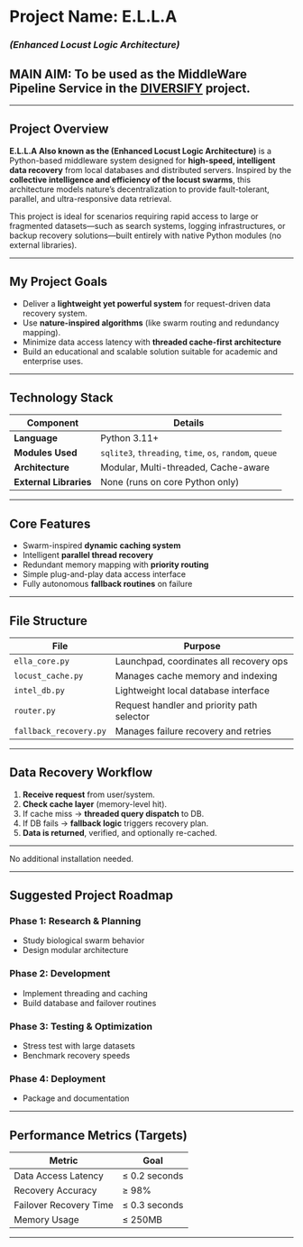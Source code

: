  <!--- 1234567890123  -->
 # Project Name: **E.L.L.A**  
### *(Enhanced Locust Logic Architecture)*
## MAIN AIM: To be used as the MiddleWare Pipeline Service in the [DIVERSIFY](https://github.com/Contractor-x/The-DIVERSIFY-Project) project.
---

## Project Overview

**E.L.L.A Also known as the (Enhanced Locust Logic Architecture)** is a Python-based middleware system designed for **high-speed, intelligent data recovery** from local databases and distributed servers. Inspired by the **collective intelligence and efficiency of the locust swarms**, this architecture models nature’s decentralization to provide fault-tolerant, parallel, and ultra-responsive data retrieval.

This project is ideal for scenarios requiring rapid access to large or fragmented datasets—such as search systems, logging infrastructures, or backup recovery solutions—built entirely with native Python modules (no external libraries).

---

## My Project Goals

- Deliver a **lightweight yet powerful system** for request-driven data recovery system.
- Use **nature-inspired algorithms** (like swarm routing and redundancy mapping).
- Minimize data access latency with **threaded cache-first architecture**
- Build an educational and scalable solution suitable for academic and enterprise uses.

---

## Technology Stack

| Component | Details |
|----------|---------|
| **Language** | Python 3.11+ |
| **Modules Used** | `sqlite3`, `threading`, `time`, `os`, `random`, `queue` |
| **Architecture** | Modular, Multi-threaded, Cache-aware |
| **External Libraries** | None (runs on core Python only) |

---

## Core Features

-  Swarm-inspired **dynamic caching system**
-  Intelligent **parallel thread recovery**
-  Redundant memory mapping with **priority routing**
-  Simple plug-and-play data access interface
-  Fully autonomous **fallback routines** on failure

---

## File Structure

| File | Purpose |
|------|---------|
| `ella_core.py` | Launchpad, coordinates all recovery ops |
| `locust_cache.py` | Manages cache memory and indexing |
| `intel_db.py` | Lightweight local database interface |
| `router.py` | Request handler and priority path selector |
| `fallback_recovery.py` | Manages failure recovery and retries |

---

## Data Recovery Workflow

1. **Receive request** from user/system.
2. **Check cache layer** (memory-level hit).
3. If cache miss → **threaded query dispatch** to DB.
4. If DB fails → **fallback logic** triggers recovery plan.
5. **Data is returned**, verified, and optionally re-cached.

---

No additional installation needed.

---

## Suggested Project Roadmap

### Phase 1: Research & Planning
- Study biological swarm behavior
- Design modular architecture

### Phase 2: Development
- Implement threading and caching
- Build database and failover routines

###  Phase 3: Testing & Optimization
- Stress test with large datasets
- Benchmark recovery speeds

### Phase 4: Deployment
- Package and documentation

---

## Performance Metrics (Targets)

| Metric | Goal |
|--------|------|
| Data Access Latency | ≤ 0.2 seconds |
| Recovery Accuracy | ≥ 98% |
| Failover Recovery Time | ≤ 0.3 seconds |
| Memory Usage | ≤ 250MB |

---




